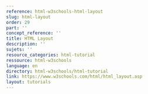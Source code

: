 ```yaml
---
reference: html-w3schools-html-layout
slug: html-layout
order: 29
part: ''
concept_reference: ''
title: HTML Layout
description: ''
sujets: ''
resource_categories: html-tutorial
ressource: html-w3schools
language: en
directory: html-w3schools/html-tutorial
link: https://www.w3schools.com/html/html_layout.asp
layout: tutorials
---
```

